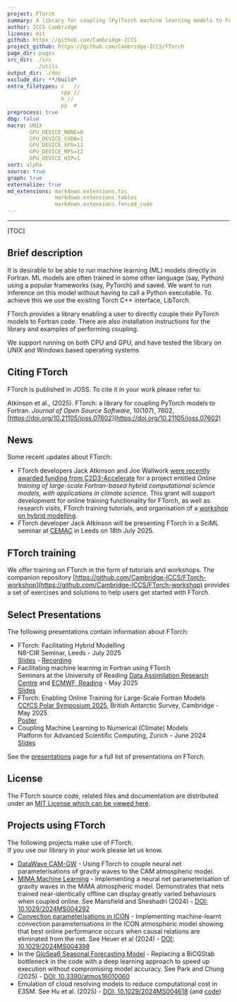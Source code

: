 ```yaml
---
project: FTorch
summary: A library for coupling (Py)Torch machine learning models to Fortran
author: ICCS Cambridge
license: mit
github: https://github.com/Cambridge-ICCS
project_github: https://github.com/Cambridge-ICCS/FTorch
page_dir: pages
src_dir: ./src
         ./utils
output_dir: ./doc
exclude_dir: **/build*
extra_filetypes: c   //
                 cpp //
                 h //
                 py  #
preprocess: true
dbg: false
macro: UNIX
       GPU_DEVICE_NONE=0
       GPU_DEVICE_CUDA=1
       GPU_DEVICE_XPU=11
       GPU_DEVICE_MPS=12
       GPU_DEVICE_HIP=1
sort: alpha
source: true
graph: true
externalize: true
md_extensions: markdown.extensions.toc
               markdown.extensions.tables
               markdown.extensions.fenced_code
---
```


--------------------

[TOC]

Brief description
-----------------

It is desirable to be able to run machine learning (ML) models directly in Fortran.
ML models are often trained in some other language (say, Python) using a popular frameworks (say, PyTorch) and saved.
We want to run inference on this model without having to call a Python executable.
To achieve this we use the existing Torch C++ interface, LibTorch.

FTorch provides a library enabling a user to directly couple their PyTorch models to Fortran code.
There are also installation instructions for the library and examples of performing coupling.

We support running on both CPU and GPU, and have tested the library on UNIX and Windows based operating systems

Citing FTorch
-------------

FTorch is published in JOSS. To cite it in your work please refer to:

Atkinson et al., (2025). FTorch: a library for coupling PyTorch models to Fortran.
_Journal of Open Source Software_, 10(107), 7602, [https://doi.org/10.21105/joss.07602](https://doi.org/10.21105/joss.07602)

News
----

Some recent updates about FTorch:

* FTorch developers Jack Atkinson and Joe Wallwork
  [were recently awarded funding from C2D3-Accelerate](https://science.ai.cam.ac.uk/news/2024-12-09-exploring-novel-applications-of-ai-for-research-and-innovation-%E2%80%93-announcing-our-2024-funded-projects.html)
  for a project entitled *Online training of large-scale Fortran-based hybrid
  computational science models, with applications in climate science*. This
  grant will support development for online training functionality for FTorch,
  as well as research visits, FTorch training tutorials, and organisation of a
  [workshop on hybrid modelling](https://cambridge-iccs.github.io/ml-coupling-workshop).
* FTorch developer Jack Atkinson will be presenting FTorch in a SciML seminar at
  [CEMAC](https://www.cemac.leeds.ac.uk/) in Leeds on 18th July 2025.

FTorch training
---------------

We offer training on FTorch in the form of tutorials and workshops. The
companion repository
[https://github.com/Cambridge-ICCS/FTorch-workshop](https://github.com/Cambridge-ICCS/FTorch-workshop)
provides a set of exercises and solutions to help users get started with FTorch.
<!--Details of upcoming in-person training events are as follows:-->

Select Presentations
--------------------

The following presentations contain information about FTorch:

* FTorch: Facilitating Hybrid Modelling<br>
  N8-CIR Seminar, Leeds - July 2025<br>
  [Slides](https://jackatkinson.net/slides/Leeds-N8-FTorch) - [Recording](https://www.youtube.com/watch?v=je7St0t_W9A)
* Facilitating machine learning in Fortran using FTorch<br>
  Seminars at the University of Reading
  [Data Assimilation Research Centre](https://research.reading.ac.uk/met-darc/news-and-events/darc-seminar-series/)
  and [ECMWF, Reading](https://www.ecmwf.int/en/about/location/ecmwf-reading) -
  May 2025<br>
  [Slides](https://hackmd.io/@jwallwork/darc-seminar-2025?type=slide)
* FTorch: Enabling Online Training for Large-Scale Fortran Models<br>
  [CCfCS Polar Symposium 2025](https://polarnetwork.org/events/ccfcs-polar-symposium-2025/),
  British Antarctic Survey, Cambridge - May 2025<br>
  [Poster](https://niccolozanotti.com/CCfCS-PolarSymposium25/poster.pdf)<br>
* Coupling Machine Learning to Numerical (Climate) Models<br>
  Platform for Advanced Scientific Computing, Zurich - June 2024<br>
  [Slides](https://jackatkinson.net/slides/PASC24)

See the [presentations](page/presentations.html) page for a full list of
presentations on FTorch.

License
-------

The FTorch source code, related files and documentation are
distributed under an [MIT License which can be viewed here](page/LICENSE.html).


Projects using FTorch
---------------------

The following projects make use of FTorch.<br>
If you use our library in your work please let us know.

* [DataWave CAM-GW](https://github.com/DataWaveProject/CAM/) -
  Using FTorch to couple neural net parameterisations of gravity waves to the CAM
  atmospheric model.
* [MiMA Machine Learning](https://github.com/DataWaveProject/MiMA-machine-learning) -
  Implementing a neural net parameterisation of gravity waves in the MiMA atmospheric model.
  Demonstrates that nets trained near-identically offline can display greatly varied behaviours when coupled online.
  See Mansfield and Sheshadri (2024) - [DOI: 10.1029/2024MS004292](https://doi.org/10.1029/2024MS004292)
* [Convection parameterisations in ICON](https://github.com/EyringMLClimateGroup/heuer23_ml_convection_parameterization) -
  Implementing machine-learnt convection parameterisations in the ICON atmospheric model
  showing that best online performance occurs when causal relations are eliminated from the net.
  See Heuer et al (2024) - [DOI: 10.1029/2024MS004398](https://doi.org/10.1029/2024MS004398)
* In the [GloSea6 Seasonal Forecasting Model](https://www.metoffice.gov.uk/research/climate/seasonal-to-decadal/gpc-outlooks/user-guide/global-seasonal-forecasting-system-glosea6) -
  Replacing a BiCGStab bottleneck in the code with a deep learning approach to speed up execution without compromising model accuracy.
  See Park and Chung (2025) - [DOI: 10.3390/atmos16010060](https://doi.org/10.3390/atmos16010060)
* Emulation of cloud resolving models to reduce computational cost in E3SM.
  See Hu et al. (2025) - [DOI: 10.1029/2024MS004618](https://doi.org/10.1029%2F2024MS004618) (and [code](https://github.com/zyhu-hu/E3SM_nvlab/tree/ftorch/climsim_scripts/perlmutter_scripts))
